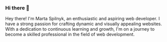 ### Hi there 👋
Hey there! I'm Marta Spilnyk, an enthusiastic and aspiring web developer. I have a strong passion for crafting dynamic and visually appealing websites. With a dedication to continuous learning and growth, I'm on a journey to become a skilled professional in the field of web development.

